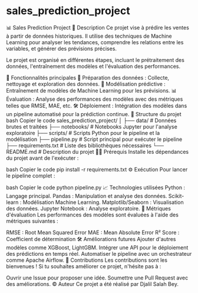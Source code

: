 # sales_prediction_project
📊 Sales Prediction Project
📝 Description
Ce projet vise à prédire les ventes à partir de données historiques. Il utilise des techniques de Machine Learning pour analyser les tendances, comprendre les relations entre les variables, et générer des prévisions précises.

Le projet est organisé en différentes étapes, incluant le prétraitement des données, l'entraînement des modèles et l'évaluation des performances.

🚀 Fonctionnalités principales
📂 Préparation des données : Collecte, nettoyage et exploration des données.
🧠 Modélisation prédictive : Entraînement de modèles de Machine Learning pour les prévisions.
📊 Évaluation : Analyse des performances des modèles avec des métriques telles que RMSE, MAE, etc.
🛠️ Déploiement : Intégration des modèles dans un pipeline automatisé pour la prédiction continue.
📁 Structure du projet
bash
Copier le code
sales_prediction_project/
│
├── data/                 # Données brutes et traitées
├── notebooks/            # Notebooks Jupyter pour l'analyse exploratoire
├── scripts/              # Scripts Python pour le pipeline et la modélisation
├── pipeline.py           # Script principal pour exécuter le pipeline
├── requirements.txt      # Liste des bibliothèques nécessaires
└── README.md             # Description du projet
🧑‍💻 Prérequis
Installe les dépendances du projet avant de l'exécuter :

bash
Copier le code
pip install -r requirements.txt
⚙️ Exécution
Pour lancer le pipeline complet :

bash
Copier le code
python pipeline.py
📈 Technologies utilisées
Python : Langage principal.
Pandas : Manipulation et analyse des données.
Scikit-learn : Modélisation Machine Learning.
Matplotlib/Seaborn : Visualisation des données.
Jupyter Notebook : Analyse exploratoire.
🧪 Métriques d'évaluation
Les performances des modèles sont évaluées à l'aide des métriques suivantes :

RMSE : Root Mean Squared Error
MAE : Mean Absolute Error
R² Score : Coefficient de détermination
🛠️ Améliorations futures
Ajouter d'autres modèles comme XGBoost, LightGBM.
Intégrer une API pour le déploiement des prédictions en temps réel.
Automatiser le pipeline avec un orchestrateur comme Apache Airflow.
🤝 Contributions
Les contributions sont les bienvenues ! Si tu souhaites améliorer ce projet, n'hésite pas à :

Ouvrir une Issue pour proposer une idée.
Soumettre une Pull Request avec des améliorations.
© Auteur
Ce projet a été réalisé par Djalil Salah Bey.
